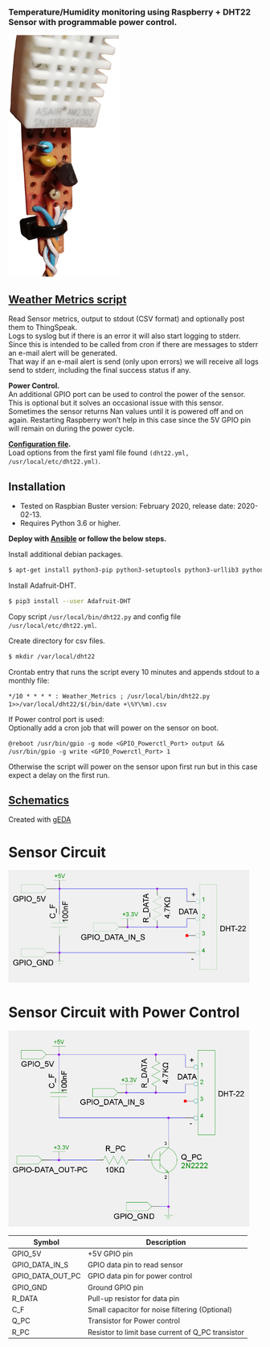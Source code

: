 ### Temperature/Humidity monitoring using Raspberry + DHT22 Sensor with programmable power control.

![Logo](photos/DHT22%26Circuit_small.jpg)

## [Weather Metrics script](dht22.py)

Read Sensor metrics, output to stdout (CSV format) and optionally post them to ThingSpeak.<br/>
Logs to syslog but if there is an error it will also start logging to stderr.<br/>
Since this is intended to be called from cron if there are messages to stderr an e-mail alert will be generated.<br/>
That way if an e-mail alert is send (only upon errors) we will receive all logs send to stderr, including the final success status if any.

**Power Control.**<br/>
An additional GPIO port can be used to control the power of the sensor.<br/>
This is optional but it solves an occasional issue with this sensor. Sometimes the sensor returns Nan values until it is powered off and on again. Restarting Raspberry won’t help in this case since the 5V GPIO pin will remain on during the power cycle.

**[Configuration file](dht22.yml).**<br/>
Load options from the first yaml file found ```(dht22.yml, /usr/local/etc/dht22.yml)```.<br/>

## Installation
- Tested on Raspbian Buster version: February 2020, release date: 2020-02-13.
- Requires Python 3.6 or higher.

**Deploy with [Ansible](ansible/) or follow the below steps.**

Install additional debian packages.
```sh
$ apt-get install python3-pip python3-setuptools python3-urllib3 python3-yaml python3-rpi.gpio
```

Install Adafruit-DHT.
```sh
$ pip3 install --user Adafruit-DHT
```

Copy script ```/usr/local/bin/dht22.py``` and config file  ```/usr/local/etc/dht22.yml```.

Create directory for csv files.
```sh
$ mkdir /var/local/dht22
```

Crontab entry that runs the script every 10 minutes and appends stdout to a monthly file:
```
*/10 * * * * : Weather_Metrics ; /usr/local/bin/dht22.py 1>>/var/local/dht22/$(/bin/date +\%Y\%m).csv
```

If Power control port is used:<br/>
Optionally add a cron job that will power on the sensor on boot.
```
@reboot /usr/bin/gpio -g mode <GPIO_Powerctl_Port> output && /usr/bin/gpio -g write <GPIO_Powerctl_Port> 1
```
Otherwise the script will power on the sensor upon first run but in this case expect a delay on the first run.

## [Schematics](schematics/)
Created with [gEDA](http://www.geda-project.org)

# Sensor Circuit
![Sensor circuit](schematics/DHT22_circuit_small.png)

# Sensor Circuit with Power Control
![Sensor circuit with Power Control](schematics/DHT22_circuit_with_power_control_small.png)

| Symbol | Description |
| ------ | ----------- |
| GPIO_5V | +5V GPIO pin |
| GPIO_DATA_IN_S | GPIO data pin to read sensor |
| GPIO_DATA_OUT_PC | GPIO data pin for power control |
| GPIO_GND | Ground GPIO pin |
| R_DATA | Pull-up resistor for data pin |
| C_F | Small capacitor for noise filtering (Optional) |
| Q_PC | Transistor for Power control |
| R_PC | Resistor to limit base current of Q_PC transistor |

